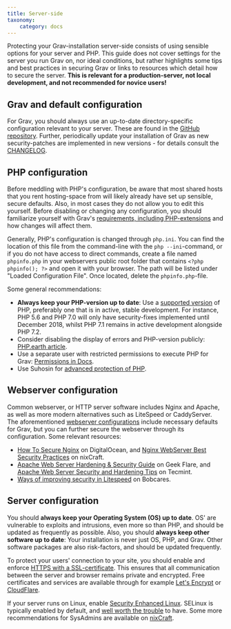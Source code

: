```yaml
---
title: Server-side
taxonomy:
    category: docs
---
```


Protecting your Grav-installation server-side consists of using sensible options for your server and PHP. This guide does not cover settings for the server you run Grav on, nor ideal conditions, but rather highlights some tips and best practices in securing Grav or links to resources which detail how to secure the server. **This is relevant for a production-server, not local development, and not recommended for novice users!**

## Grav and default configuration

For Grav, you should always use an up-to-date directory-specific configuration relevant to your server. These are found in the [GitHub repository](https://github.com/getgrav/grav/tree/develop/webserver-configs). Further, periodically update your installation of Grav as new security-patches are implemented in new versions - for details consult the [CHANGELOG](https://github.com/getgrav/grav/blob/develop/CHANGELOG.md).

## PHP configuration

Before meddling with PHP's configuration, be aware that most shared hosts that you rent hosting-space from will likely already have set up sensible, secure defaults. Also, in most cases they do not allow you to edit this yourself. Before disabling or changing any configuration, you should familiarize yourself with Grav's [requirements, including PHP-extensions](https://github.com/getgrav/grav/blob/develop/composer.json) and how changes will affect them.

Generally, PHP's configuration is changed through `php.ini`. You can find the location of this file from the command-line with the `php --ini`-command, or if you do not have access to direct commands, create a file named `phpinfo.php` in your webservers public root folder that contains `<?php phpinfo(); ?>` and open it with your browser. The path will be listed under "Loaded Configuration File". Once located, delete the `phpinfo.php`-file.

Some general recommendations:

- **Always keep your PHP-version up to date**: Use a [supported version](https://php.net/supported-versions.php) of PHP, preferably one that is in active, stable development. For instance, PHP 5.6 and PHP 7.0 will only have security-fixes implemented until December 2018, whilst PHP 7.1 remains in active development alongside PHP 7.2.
- Consider disabling the display of errors and PHP-version publicly: [PHP.earth article](https://php.earth/doc/security/intro#php-configuration).
- Use a separate user with restricted permissions to execute PHP for Grav: [Permissions in Docs](https://learn.getgrav.org/troubleshooting/permissions).
- Use Suhosin for [advanced protection of PHP](https://suhosin.org/stories/feature-list.html).

## Webserver configuration

Common webserver, or HTTP server software includes Nginx and Apache, as well as more modern alternatives such as LiteSpeed or CaddyServer. The aforementioned [webserver configurations](https://github.com/getgrav/grav/tree/develop/webserver-configs) include necessary defaults for Grav, but you can further secure the webserver through its configuration. Some relevant resources:

- [How To Secure Nginx](https://www.digitalocean.com/community/tutorials/how-to-secure-nginx-on-ubuntu-14-04) on DigitalOcean, and [Nginx WebServer Best Security Practices](https://www.cyberciti.biz/tips/linux-unix-bsd-nginx-webserver-security.html) on nixCraft.
- [Apache Web Server Hardening & Security Guide](https://geekflare.com/apache-web-server-hardening-security/) on Geek Flare, and [Apache Web Server Security and Hardening Tips](https://www.tecmint.com/apache-security-tips/) on Tecmint.
- [Ways of improving security in Litespeed](https://bobcares.com/blog/ways-of-improving-security-in-litespeed/) on Bobcares.

## Server configuration

You should **always keep your Operating System (OS) up to date**. OS' are vulnerable to exploits and intrusions, even more so than PHP, and should be updated as frequently as possible. Also, you should **always keep other software up to date**: Your installation is never just OS, PHP, and Grav. Other software packages are also risk-factors, and should be updated frequently.

To protect your users' connection to your site, you should enable and enforce [HTTPS with a SSL-certificate](https://php.earth/doc/security/ssl). This ensures that all communication between the server and browser remains private and encrypted. Free certificates and services are available through for example [Let's Encrypt](https://letsencrypt.org/about/) or [CloudFlare](https://www.cloudflare.com/ssl/).

If your server runs on Linux, enable [Security Enhanced Linux](https://selinuxproject.org/page/Main_Page). SELinux is typically enabled by default, and [well worth the trouble](http://www.computerworld.com/article/2717423/security/why-selinux-is-more-work--but-well-worth-the-trouble.html) to have. Some more recommendations for SysAdmins are available on [nixCraft](https://www.cyberciti.biz/tips/php-security-best-practices-tutorial.html).
